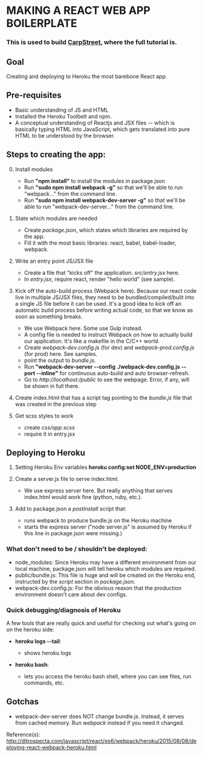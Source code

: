 # MAKING A REACT WEB APP BOILERPLATE

### This is used to build [CarpStreet](http://www.carpstreet.com/#!How-to-Build-CarpStreet-Step-0-Deploying-a-Barebone-Reactjs-Express-Webpack-Website-to-Heroku/crbdq/56827cbb0cf21caddb9a2560), where the full tutorial is.

## Goal
Creating and deploying to Heroku the most barebone React app.

## Pre-requisites
- Basic understanding of JS and HTML
- Installed the Heroku Toolbelt and npm.
- A conceptual understanding of Reactjs and JSX files -- which is basically typing HTML into JavaScript, which gets translated into pure HTML to be understood by the browser.


## Steps to creating the app:

0. Install modules
    - Run **"npm install"** to install the modules in package.json
    - Run **"sudo npm install webpack -g"** so that we'll be able to run "webpack..." from the command line.  
    - Run **"sudo npm install webpack-dev-server -g"** so that we'll be able to run "webpack-dev-server..." from the command line.  

1. State which modules are needed
    - Create *package.json*, which states which libraries are required by the app.
    - Fill it with the most basic libraries: react, babel, babel-loader, webpack. 

2. Write an entry point JS/JSX file
    - Create a file that "kicks off" the application. *src/entry.jsx* here.
    - In *entry.jsx*, require react, render "hello world" (see sample).

3. Kick off the auto-build process (Webpack here).
    Because our react code live in multiple JS/JSX files, they need to be bundled/compiled/built into a single JS file before it can be used. It's a good idea to kick off an automatic build process before writing actual code, so that we know as soon as something breaks.
    - We use Webpack here. Some use Gulp instead.
    - A config file is needed to instruct Webpack on how to actually build our application. It's like a makefile in the C/C++ world.
    - Create *webpack-dev.config.js* (for dev) and *webpack-prod.config.js* (for prod) here. See samples.
    - point the output to *bundle.js*.
    - Run **"webpack-dev-server --config ./webpack-dev.config.js --port <portnumber> --inline"** for continuous auto-build and auto browser-refresh.
    - Go to *http://localhost:<portnumber>/public* to see the webpage. Error, if any, will be shown in full there.  

4. Create index.html that has a script tag pointing to the *bundle.js* file that was created in the previous step 

5. Get scss styles to work
    - create *css/app.scss*
    - require it in entry.jsx

## Deploying to Heroku

1. Setting Heroku Env variables
    **heroku config:set NODE_ENV=production**

2. Create a server.js file to serve index.html.
    - We use express server here. But really anything that serves index.html would work fine (python, ruby, etc.).

3. Add to package.json a *postinstall* script that:
    - runs webpack to produce bundle.js on the Heroku machine
    - starts the express server ("node server.js" is assumed by Heroku if this line in package.json were missing.) 


### What don't need to be / shouldn't be deployed:
- node_modules:
    Since Heroku may have a different environment from our local machine, package.json will tell heroku which modules are required.
- public/bundle.js:
    This file is huge and will be created on the Heroku end, instructed by the *script* section in *package.json*.
- webpack-dev.config.js:
    For the obvious reason that the production environment doesn't care about dev configs.

### Quick debugging/diagnosis of Heroku
A few tools that are really quick and useful for checking out what's going on on the heroku side:

- **heroku logs --tail**:
    - shows heroku logs

- **heroku bash**:
    - lets you access the heroku bash shell, where you can see files, run commands, etc.

## Gotchas
- webpack-dev-server does NOT change bundle.js. Instead, it serves from cached memory. Run *webpack* instead if you need it changed.

Reference(s): http://ditrospecta.com/javascript/react/es6/webpack/heroku/2015/08/08/deploying-react-webpack-heroku.html